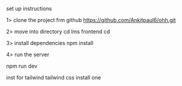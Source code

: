set up instructions 

1> clone the project frm github 
https://github.com/Ankitpaul6/ohh.git


2> move into directory  cd lms frontend cd

3>   install dependencies 
npm install

4> run the server 

npm run dev

inst for tailwind 
tailwind css install one

